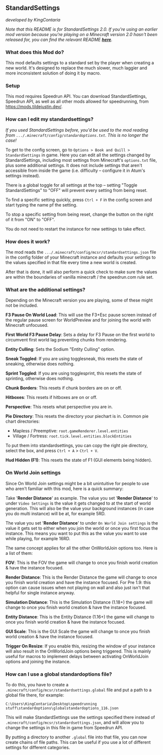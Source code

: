 ## StandardSettings

*developed by KingContaria*

*Note that this README is for StandardSettings 2.0. If you're using an earlier mod version because you're playing on a Minecraft version 2.0 hasn't been released for, you can find the relevant README [**here**](https://github.com/KingContaria/StandardSettings/blob/8ac15b0/README.md).*

### What does this Mod do?

This mod defaults settings to a standard set by the player when creating a new world.
It's designed to replace the much slower, much laggier and more inconsistent solution of doing it by macro.

### Setup

This mod requires Speedrun API. You can download StandardSettings, Speedrun API, as well as all other mods allowed for speedrunning, from https://mods.tildejustin.dev/.

### How can I edit my standardsettings?

*If you used StandardSettings before, you'd be used to the mod reading from `.../.minecraft/config/standardoptions.txt`. This is no longer the case!*

To get to the config screen, go to `Options > Book and Quill > StandardSettings` in game. Here you can edit  all the settings changed by StandardSettings, including most settings from Minecraft's `options.txt` file, plus some additional settings. It does not include settings that aren't accessible from inside the game (i.e. difficulty – configure it in Atum's settings instead).

There is a global toggle for all settings at the top – setting "Toggle StandardSettings" to "OFF" will prevent every setting from being reset.

To find a specific setting quickly, press `Ctrl + F` in the config screen and start typing the name pf the setting.

To stop a specific setting from being reset, change the button on the right of it from "ON" to "OFF".

You do not need to restart the instance for new settings to take effect.

### How does it work?

The mod reads the `.../.minecraft/config/mcsr/standardsettings.json` file in the config folder of your Minecraft instance and defaults your settings to the values specified in that file every time a new world is created.

After that is done, it will also perform a quick check to make sure the values are within the boundaries of vanilla minecraft / the speedrun.com rule set.

### What are the additional settings?

Depending on the Minecraft version you are playing, some of these might not be included.

**F3 Pause On World Load**: This will use the F3+Esc pause screen instead of the regular pause screen for WorldPreview and for joining the world with Minecraft unfocused.

**First World F3 Pause Delay**: Sets a delay for F3 Pause on the first world to circumvent first world lag preventing chunks from rendering.

**Entity Culling**: Sets the Sodium "Entity Culling" option.

**Sneak Toggled**: If you are using togglesneak, this resets the state of sneaking, otherwise does nothing.

**Sprint Toggled**: If you are using togglesprint, this resets the state of sprinting, otherwise does nothing.

**Chunk Borders**: This resets if chunk borders are on or off.

**Hitboxes**: This resets if hitboxes are on or off.

**Perspective**: This resets what perspective you are in.

**Pie Directory**: This resets the directory your piechart is in. Common pie chart directories:
- Mapless / Preemptive: `root.gameRenderer.level.entities`
- Village / Fortress: `root.tick.level.entities.blockEntities`

To put them into standardsettings, you can copy the right pie directory, select the box, and press `Ctrl + A` > `Ctrl + V`.

**Hud Hidden (F1)**: This resets the state of F1 (GUI elements being hidden).

### On World Join settings

Since On World Join settings might be a bit unintuitive for people to use who aren't familiar with this mod, here is a quick summary:

Take '**Render Distance**' as example. The value you set '**Render Distance**' to under `Video Settings` is the value it gets changed to at the start of world generation. This will also be the value your background instances (in case you do multi instance) will be at, for example 5RD.

The value you set '**Render Distance**' to under `On World Join settings` is the value it gets set to either when you join the world or once you first focus the instance. This means you want to put this as the value you want to use while playing, for example 16RD.

The same concept applies for all the other OnWorldJoin options too. Here is a list of them:

**FOV**: This is the FOV the game will change to once you finish world creation & have the instance focused.

**Render Distance**: This is the Render Distance the game will change to once you finish world creation and have the instance focused. For Pre 1.9: this option can cause issues when not playing on wall and also just isn't that helpful for single instance anyway.

**Simulation Distance**: This is the Simulation Distance (1.18+) the game will change to once you finish world creation & have the instance focused.

**Entity Distance**: This is the Entity Distance (1.16+) the game will change to once you finish world creation & have the instance focused.

**GUI Scale**: This is the GUI Scale the game will change to once you finish world creation & have the instance focused.

**Trigger On Resize**: If you enable this, resizing the window of your instance will also result in the OnWorldJoin options being triggered. This is mainly useful for macros to implement delays between activating OnWorldJoin options and joining the instance.

### How can I use a global standardoptions file?

To do this, you have to create a `.minecraft/config/mcsr/standardsettings.global` file and put a path to a global file there, for example:
```
C:\Users\KingContaria\Desktop\speedrunning stuff\standardoptions\globalstandardoptions_116.json
```
This will make StandardSettings use the settings specified there instead of `.minecraft/config/mcsr/standardsettings.json`, and will allow you to change the settings in this file in game from Speedrun API.

By putting a directory to another `.global` file into that file, you can now create chains of file paths. This can be useful if you use a lot of different settings for different categories.
